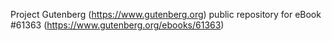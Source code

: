 Project Gutenberg (https://www.gutenberg.org) public repository for
eBook #61363 (https://www.gutenberg.org/ebooks/61363)
